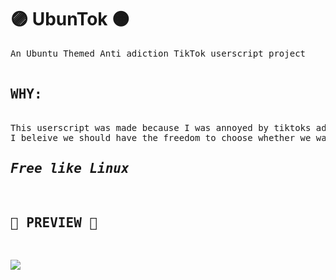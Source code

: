 # 🟣 UbunTok 🟠
<pre>An Ubuntu Themed Anti adiction TikTok userscript project

<h2><b>WHY:</b></h2>
This userscript was made because I was annoyed by tiktoks addicting design evertime i want to visit it,
I beleive we should have the freedom to choose whether we want to be stuck in a loophole by tiktok or not!
<h2><i>Free like <b>Linux</b></i></h3>
<h2>🎵 PREVIEW 🎵</h2>
<p><img src=https://cdn.discordapp.com/attachments/1055995168144236605/1055995260796424202/Screenshot_from_2022-12-23_18-47-13.png></p>
